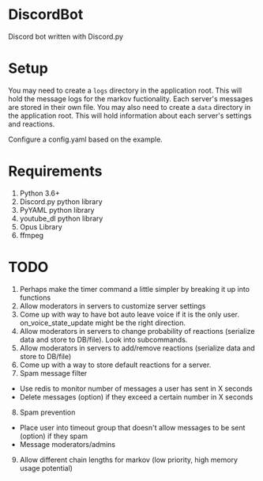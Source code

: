 # DiscordBot
Discord bot written with Discord.py

# Setup
You may need to create a `logs` directory in the application root. This will hold the message logs for the markov fuctionality. Each server's messages are stored in their own file.
You may also need to create a `data` directory in the application root. This will hold information about each server's settings and reactions.

Configure a config.yaml based on the example.

# Requirements
1. Python 3.6+
2. Discord.py python library
3. PyYAML python library
4. youtube_dl python library
5. Opus Library
6. ffmpeg

# TODO
1. Perhaps make the timer command a little simpler by breaking it up into functions
2. Allow moderators in servers to customize server settings
3. Come up with way to have bot auto leave voice if it is the only user. on_voice_state_update might be the right direction.
4. Allow moderators in servers to change probability of reactions (serialize data and store to DB/file). Look into subcommands.
5. Allow moderators in servers to add/remove reactions (serialize data and store to DB/file)
6. Come up with a way to store default reactions for a server.
7. Spam message filter
  * Use redis to monitor number of messages a user has sent in X seconds
  * Delete messages (option) if they exceed a certain number in X seconds
8. Spam prevention
  * Place user into timeout group that doesn't allow messages to be sent (option) if they spam
  * Message moderators/admins
9. Allow different chain lengths for markov (low priority, high memory usage potential)